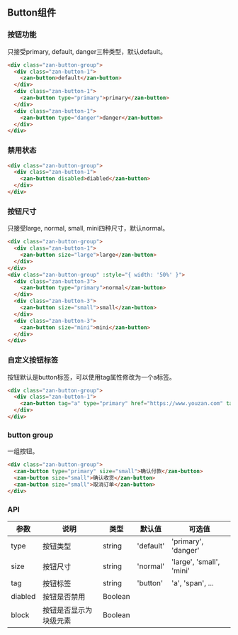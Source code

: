 ## Button组件

### 按钮功能

只接受primary, default, danger三种类型，默认default。

```html
<div class="zan-button-group">
  <div class="zan-button-1">
    <zan-button>default</zan-button>
  </div>
  <div class="zan-button-1">
    <zan-button type="primary">primary</zan-button>
  </div>
  <div class="zan-button-1">
    <zan-button type="danger">danger</zan-button>
  </div>
</div>
```

### 禁用状态

```html
<div class="zan-button-group">
  <div class="zan-button-1">
    <zan-button disabled>diabled</zan-button>
  </div>
</div>
```

### 按钮尺寸

只接受large, normal, small, mini四种尺寸，默认normal。

```html 
<div class="zan-button-group">
  <div class="zan-button-1">
    <zan-button size="large">large</zan-button>
  </div>
</div>
<div class="zan-button-group" :style="{ width: '50%' }">
  <div class="zan-button-3">
    <zan-button type="primary">normal</zan-button>
  </div>
  <div class="zan-button-3">
    <zan-button size="small">small</zan-button>
  </div>
  <div class="zan-button-3">
    <zan-button size="mini">mini</zan-button>
  </div>
</div>

```

### 自定义按钮标签

按钮默认是button标签，可以使用tag属性修改为一个a标签。

```html 
<div class="zan-button-group">
  <div class="zan-button-1">
    <zan-button tag="a" type="primary" href="https://www.youzan.com" target="_blank">a标签按钮</zan-button>
  </div>
</div>
```

### button group

一组按钮。

```html 
<div class="zan-button-group">
  <zan-button type="primary" size="small">确认付款</zan-button>
  <zan-button size="small">确认收货</zan-button>
  <zan-button size="small">取消订单</zan-button>
</div>
```

### API

| 参数       | 说明      | 类型       | 默认值       | 可选值       |
|-----------|-----------|-----------|-------------|-------------|
| type | 按钮类型 | string  | 'default'          | 'primary', 'danger'   |
| size | 按钮尺寸 | string  | 'normal'          | 'large', 'small', 'mini'  |
| tag | 按钮标签 | string  | 'button'          | 'a', 'span', ...  |
| diabled | 按钮是否禁用 | Boolean  |           |      |
| block | 按钮是否显示为块级元素 | Boolean  |           |      |

